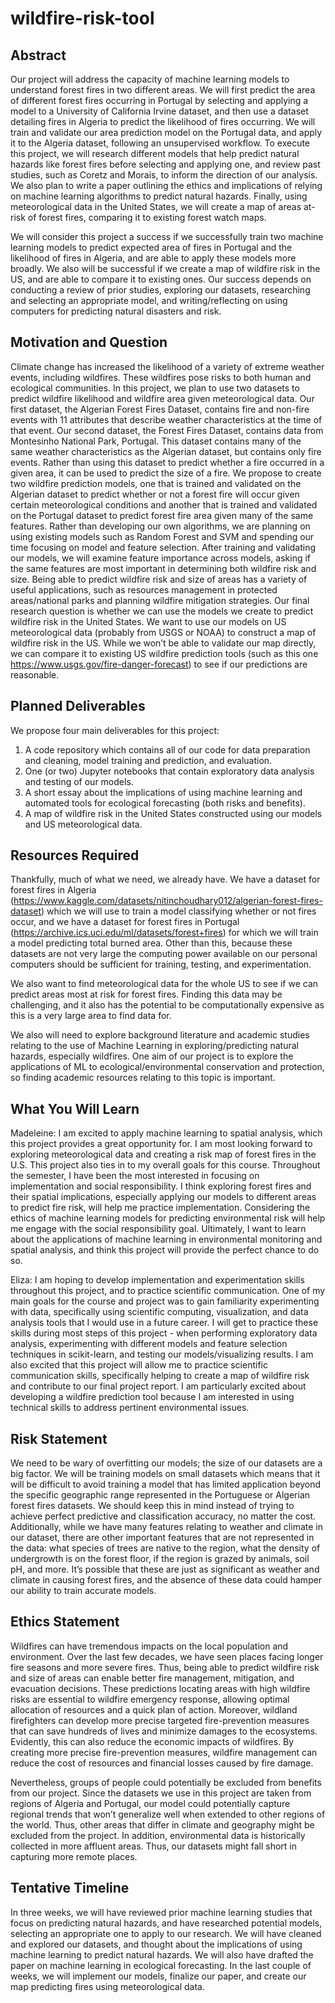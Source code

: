 # wildfire-risk-tool

## Abstract

Our project will address the capacity of machine learning models to understand forest fires in two different areas. We will first predict the area of different forest fires occurring in Portugal by selecting and applying a model to a University of California Irvine dataset, and then use a dataset detailing fires in Algeria to predict the likelihood of fires occurring. We will train and validate our area prediction model on the Portugal data, and apply it to the Algeria dataset, following an unsupervised workflow. To execute this project, we will research different models that help predict natural hazards like forest fires before selecting and applying one, and review past studies, such as Coretz and Morais, to inform the direction of our analysis. We also plan to write a paper outlining the ethics and implications of relying on machine learning algorithms to predict natural hazards. Finally, using meteorological data in the United States, we will create a map of areas at-risk of forest fires, comparing it to existing forest watch maps. 

We will consider this project a success if we successfully train two machine learning models to predict expected area of fires in Portugal and the likelihood of fires in Algeria, and are able to apply these models more broadly. We also will be successful if we create a map of wildfire risk in the US, and are able to compare it to existing ones. Our success depends on conducting a review of prior studies, exploring our datasets, researching and selecting an appropriate model, and writing/reflecting on using computers for predicting natural disasters and risk. 
 

## Motivation and Question
Climate change has increased the likelihood of a variety of extreme weather events, including wildfires. These wildfires pose risks to both human and ecological communities. In this project, we plan to use two datasets to predict wildfire likelihood and wildfire area given meteorological data. Our first dataset, the Algerian Forest Fires Dataset, contains fire and non-fire events with 11 attributes that describe weather characteristics at the time of that event. Our second dataset, the Forest Fires Dataset, contains data from Montesinho National Park, Portugal. This dataset contains many of the same weather characteristics as the Algerian dataset, but contains only fire events. Rather than using this dataset to predict whether a fire occurred in a given area, it can be used to predict the size of a fire. We propose to create two wildfire prediction models, one that is trained and validated on the Algerian dataset to predict whether or not a forest fire will occur given certain meteorological conditions and another that is trained and validated on the Portugal dataset to predict forest fire area given many of the same features. Rather than developing our own algorithms, we are planning on using existing models such as Random Forest and SVM and spending our time focusing on model and feature selection. After training and validating our models, we will examine feature importance across models, asking if the same features are most important in determining both wildfire risk and size. Being able to predict wildfire risk and size of areas has a variety of useful applications, such as resources management in protected areas/national parks and planning wildfire mitigation strategies. Our final research question is whether we can use the models we create to predict wildfire risk in the United States. We want to use our models on US meteorological data (probably from USGS or NOAA) to construct a map of wildfire risk in the US. While we won’t be able to validate our map directly, we can compare it to existing US wildfire prediction tools (such as this one https://www.usgs.gov/fire-danger-forecast) to see if our predictions are reasonable.

## Planned Deliverables
We propose four main deliverables for this project:
1. A code repository which contains all of our code for data preparation and cleaning, model training and prediction, and evaluation.
2. One (or two) Jupyter notebooks that contain exploratory data analysis and testing of our models.
3. A short essay about the implications of using machine learning and automated tools for ecological forecasting (both risks and benefits).
4. A map of wildfire risk in the United States constructed using our models and US meteorological data.


## Resources Required
Thankfully, much of what we need, we already have. We have a dataset for forest fires in Algeria (https://www.kaggle.com/datasets/nitinchoudhary012/algerian-forest-fires-dataset) which we will use to train a model classifying whether or not fires occur, and we have a dataset for forest fires in Portugal (https://archive.ics.uci.edu/ml/datasets/forest+fires) for which we will train a model predicting total burned area. Other than this, because these datasets are not very large the computing power available on our personal computers should be sufficient for training, testing, and experimentation.

We also want to find meteorological data for the whole US to see if we can predict areas most at risk for forest fires. Finding this data may be challenging, and it also has the potential to be computationally expensive as this is a very large area to find data for.

We also will need to explore background literature and academic studies relating to the use of Machine Learning in exploring/predicting natural hazards, especially wildfires. One aim of our project is to explore the applications of ML to ecological/environmental conservation and protection, so finding academic resources relating to this topic is important.


## What You Will Learn


Madeleine: I am excited to apply machine learning to spatial analysis, which this project provides a great opportunity for. I am most looking forward to exploring meteorological data and creating a risk map of forest fires in the U.S. This project also ties in to my overall goals for this course. Throughout the semester, I have been the most interested in focusing on implementation and social responsibility. I think exploring forest fires and their spatial implications, especially applying our models to different areas to predict fire risk, will help me practice implementation. Considering the ethics of machine learning models for predicting environmental risk will help me engage with the social responsibility goal. Ultimately, I want to learn about the applications of machine learning in environmental monitoring and spatial analysis, and think this project will provide the perfect chance to do so. 

Eliza: I am hoping to develop implementation and experimentation skills throughout this project, and to practice scientific communication. One of my main goals for the course and project was to gain familiarity experimenting with data, specifically using scientific computing, visualization, and data analysis tools that I would use in a future career. I will get to practice these skills during most steps of this project - when performing exploratory data analysis, experimenting with different models and feature selection techniques in scikit-learn, and testing our models/visualizing results. I am also excited that this project will allow me to practice scientific communication skills, specifically helping to create a map of wildfire risk and contribute to our final project report. I am particularly excited about developing a wildfire prediction tool because I am interested in using technical skills to address pertinent environmental issues.

## Risk Statement
We need to be wary of overfitting our models; the size of our datasets are a big factor. We will be training models on small datasets which means that it will be difficult to avoid training a model that has limited application beyond the specific geographic range represented in the Portuguese or Algerian forest fires datasets. We should keep this in mind instead of trying to achieve perfect predictive and classification accuracy, no matter the cost. Additionally, while we have many features relating to weather and climate in our dataset, there are other important features that are not represented in the data: what species of trees are native to the region, what the density of undergrowth is on the forest floor, if the region is grazed by animals, soil pH, and more. It’s possible that these are just as significant as weather and climate in causing forest fires, and the absence of these data could hamper our ability to train accurate models.

## Ethics Statement
Wildfires can have tremendous impacts on the local population and environment. Over the last few decades, we have seen places facing longer fire seasons and more severe fires. Thus, being able to predict wildfire risk and size of areas can enable better fire management, mitigation, and evacuation decisions. These predictions locating areas with high wildfire risks are essential to wildfire emergency response, allowing optimal allocation of resources and a quick plan of action. Moreover, wildland firefighters can develop more precise targeted fire-prevention measures that can save hundreds of lives and minimize damages to the ecosystems. Evidently, this can also reduce the economic impacts of wildfires. By creating  more precise fire-prevention measures, wildfire management can reduce the cost of resources and financial losses caused by fire damage. 

Nevertheless, groups of people could potentially be excluded from benefits from our project. Since the datasets we use in this project are taken from regions of Algeria and Portugal,  our model could potentially capture regional trends that won’t generalize well when extended to other regions of the world. Thus, other areas that differ in climate and geography might be excluded from the project. In addition, environmental data is historically collected in more affluent areas. Thus, our datasets might fall short in capturing more remote places. 

## Tentative Timeline
In three weeks, we will have reviewed prior machine learning studies that focus on predicting natural hazards, and have researched potential models, selecting an appropriate one to apply to our research. We will have cleaned and explored our datasets, and thought about the implications of using machine learning to predict natural hazards. We will also have drafted the paper on machine learning in ecological forecasting. In the last couple of weeks, we will implement our models, finalize our paper, and create our map predicting fires using meteorological data. 

## 
